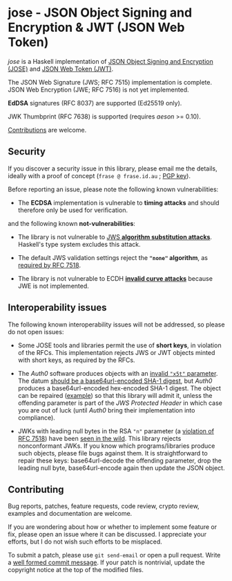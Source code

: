 # jose - JSON Object Signing and Encryption & JWT (JSON Web Token)

*jose* is a Haskell implementation of [JSON Object Signing and
Encryption (JOSE)](https://datatracker.ietf.org/wg/jose/) and [JSON
Web Token (JWT)](https://tools.ietf.org/html/rfc7519).

The JSON Web Signature (JWS; RFC 7515) implementation is complete.
JSON Web Encryption (JWE; RFC 7516) is not yet implemented.

**EdDSA** signatures (RFC 8037) are supported (Ed25519 only).

JWK Thumbprint (RFC 7638) is supported (requires *aeson* >= 0.10).

[Contributions](#contributing) are welcome.

## Security

If you discover a security issue in this library, please email me
the details, ideally with a proof of concept (`frase @ frase.id.au`
; [PGP key](https://pgp.mit.edu/pks/lookup?op=get&search=0x4B5390524111E1E2)).

Before reporting an issue, please note the following known
vulnerabilities:

- The **ECDSA** implementation is vulnerable to **timing attacks** and
  should therefore only be used for verification.

and the following known **not-vulnerabilities**:

- The library is not vulnerable to [JWS **algorithm substitution
  attacks**](
  https://auth0.com/blog/critical-vulnerabilities-in-json-web-token-libraries/).
  Haskell's type system excludes this attack.

- The default JWS validation settings reject the **`"none"`
  algorithm**, as [required by RFC 7518](
  https://tools.ietf.org/html/rfc7518#section-3.6).

- The library is not vulnerable to ECDH [**invalid curve attacks**](
  https://blogs.adobe.com/security/2017/03/critical-vulnerability-uncovered-in-json-encryption.html)
  because JWE is not implemented.


## Interoperability issues

The following known interoperability issues will not be addressed,
so please do not open issues:

- Some JOSE tools and libraries permit the use of **short keys**, in
  violation of the RFCs.  This implementation rejects JWS or JWT
  objects minted with short keys, as required by the RFCs.

- The *Auth0* software produces objects with an [invalid `"x5t"`
  parameter](
  https://community.auth0.com/questions/7227/certificate-thumbprint-is-longer-than-20-bytes).
  The datum [should be a base64url-encoded SHA-1 digest](
  https://tools.ietf.org/html/rfc7515#section-4.1.7), but *Auth0*
  produces a base64url-encoded hex-encoded SHA-1 digest.  The object
  can be repaired
  ([example](https://github.com/frasertweedale/hs-jose/issues/54#issuecomment-356460452))
  so that this library will admit it, unless the offending parameter
  is part of the *JWS Protected Header* in which case you are out of
  luck (until *Auth0* bring their implementation into compliance).

- JWKs with leading null bytes in the RSA `"n"` parameter (a
  [violation of RFC
  7518](https://tools.ietf.org/html/rfc7518#section-2)) have been
  [seen in the
  wild](https://github.com/frasertweedale/hs-jose/issues/68).  This
  library rejects nonconformant JWKs.  If you know which
  programs/libraries produce such objects, please file bugs against
  them.  It is straightforward to repair these keys:
  base64url-decode the offending parameter, drop the leading null
  byte, base64url-encode again then update the JSON object.


## Contributing

Bug reports, patches, feature requests, code review, crypto review,
examples and documentation are welcome.

If you are wondering about how or whether to implement some feature
or fix, please open an issue where it can be discussed.  I
appreciate your efforts, but I do not wish such efforts to be
misplaced.

To submit a patch, please use ``git send-email`` or open a pull
request.  Write a [well formed commit message](
http://tbaggery.com/2008/04/19/a-note-about-git-commit-messages.html).
If your patch is nontrivial, update the copyright notice at the top
of the modified files.

